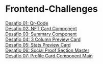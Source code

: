 # Frontend-Challenges
<a href="https://guthierryschiavo.github.io/frontend-challenges/desafio-qr-code/index.html">Desafio 01: Qr-Code</a><br>
<a href="https://guthierryschiavo.github.io/frontend-challenges/desafio-nft-card-component/index.html"> Desafio 02: NFT Card Component</a><br>
<a href="https://guthierryschiavo.github.io/frontend-challenges/desafio-order-summary-component/index.html"> Desafio 03: Summary Component</a><br>
<a href="https://guthierryschiavo.github.io/frontend-challenges/desafio-3-column-preview-card/index.html"> Desafio 04: 3 Column Preview Card</a><br>
<a href="https://guthierryschiavo.github.io/frontend-challenges/desafio-stats-preview-card-component-main/index.html"> Desafio 05: Stats Preview Card</a><br>
<a href="https://guthierryschiavo.github.io/frontend-challenges/desafio-social-proof-section-master/index.html"> Desafio 06: Social Proof Section Master</a><br>
<a href="https://guthierryschiavo.github.io/frontend-challenges/desafio-profile-card-component-main/index.html"> Desafio 07: Profile Card Component Main</a><br>
<!--<a href=""> Desafio 08:</a><br>
<a href=""> Desafio 09:</a><br> -->
